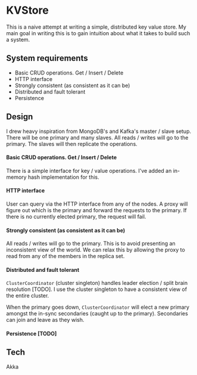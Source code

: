 # KVStore

This is a naive attempt at writing a simple, distributed key value store. My main goal in writing this is to gain intuition about what it takes to build such a system.

## System requirements
* Basic CRUD operations. Get / Insert / Delete
* HTTP interface
* Strongly consistent (as consistent as it can be)
* Distributed and fault tolerant
* Persistence

## Design

I drew heavy inspiration from MongoDB's and Kafka's master / slave setup. There will be one primary and many slaves. All reads / writes will go to the primary. The slaves will then replicate the operations.

#### Basic CRUD operations. Get / Insert / Delete

There is a simple interface for key / value operations. I've added an in-memory hash implementation for this.

#### HTTP interface

User can query via the HTTP interface from any of the nodes. A proxy will figure out which is the primary and forward the requests to the primary. If there is no currently elected primary, the request will fail.

#### Strongly consistent (as consistent as it can be)

All reads / writes will go to the primary. This is to avoid presenting an inconsistent view of the world. We can relax this by allowing the proxy to read from any of the members in the replica set.

#### Distributed and fault tolerant

`ClusterCoordinator` (cluster singleton) handles leader election / split brain resolution [TODO]. I use the cluster singleton to have a consistent view of the entire cluster.

When the primary goes down, `ClusterCoordinator` will elect a new primary amongst the in-sync secondaries (caught up to the primary). Secondaries can join and leave as they wish.

#### Persistence [TODO]

## Tech

Akka